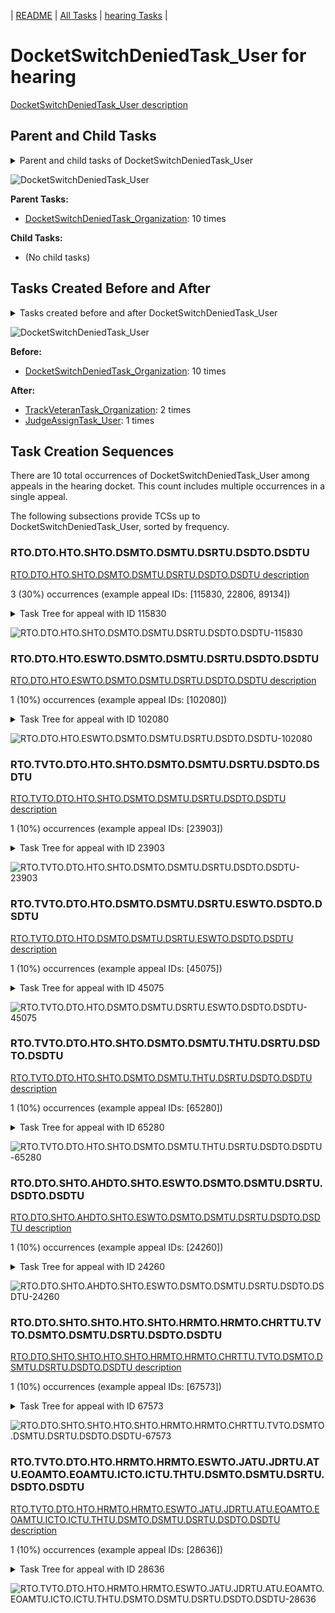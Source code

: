 <!-- DO NOT EDIT THIS FILE.  This file is autogenerated. -->
| [README](../README.md) | [All Tasks](../alltasks.md) | [hearing Tasks](tasklist.md) |

# DocketSwitchDeniedTask_User for hearing

[DocketSwitchDeniedTask_User description](../descr/DocketSwitchDeniedTask_User.md)

## Parent and Child Tasks

<details><summary markdown='span'>Parent and child tasks of DocketSwitchDeniedTask_User
</summary>

```
digraph G {
rankdir=LR;
node [shape=box]
"DocketSwitchDeniedTask_Organization" -> "DocketSwitchDeniedTask_User" [label=10]
}
```
</details>

![DocketSwitchDeniedTask_User](dot/DocketSwitchDeniedTask_User-parentchild.dot.png)

**Parent Tasks:**

   * [DocketSwitchDeniedTask_Organization](DocketSwitchDeniedTask_Organization.md): 10 times

**Child Tasks:**

   * (No child tasks)

## Tasks Created Before and After

<details><summary markdown='span'>Tasks created before and after DocketSwitchDeniedTask_User</summary>

```
digraph G {
rankdir=LR;

"DocketSwitchDeniedTask_User" -> "TrackVeteranTask_Organization" [label=2]
"DocketSwitchDeniedTask_User" -> "JudgeAssignTask_User" [label=1]
"DocketSwitchDeniedTask_Organization" -> "DocketSwitchDeniedTask_User" [label=10]
}
```
</details>

![DocketSwitchDeniedTask_User](dot/DocketSwitchDeniedTask_User.dot.png)

**Before:**

   * [DocketSwitchDeniedTask_Organization](DocketSwitchDeniedTask_Organization.md): 10 times

**After:**

   * [TrackVeteranTask_Organization](TrackVeteranTask_Organization.md): 2 times
   * [JudgeAssignTask_User](JudgeAssignTask_User.md): 1 times

## Task Creation Sequences

There are 10 total occurrences of DocketSwitchDeniedTask_User among appeals in the hearing docket.  This count includes multiple occurrences in a single appeal.

The following subsections provide TCSs up to DocketSwitchDeniedTask_User, sorted by frequency.

### RTO.DTO.HTO.SHTO.DSMTO.DSMTU.DSRTU.DSDTO.DSDTU

[RTO.DTO.HTO.SHTO.DSMTO.DSMTU.DSRTU.DSDTO.DSDTU description](../descr/RTO.DTO.HTO.SHTO.DSMTO.DSMTU.DSRTU.DSDTO.DSDTU.md)

3 (30%) occurrences (example appeal IDs: [115830, 22806, 89134])

<details><summary markdown='span'>Task Tree for appeal with ID 115830</summary>

```
@startuml
skinparam {
  ObjectBorderColor #555
  ObjectBorderThickness 0
  ObjectFontStyle bold
  ObjectFontSize 14
  ObjectAttributeFontColor #333
  ObjectAttributeFontSize 12
}
  object 0.RootTask #8dd3c7 {
Organization
}
  object 1.TrackVeteranTask #bebada {
Organization
}
  object 2.DistributionTask #ffffb3 {
Organization
}
  object 3.HearingTask #fb8072 {
Organization
}
  object 4.ScheduleHearingTask #80b1d3 {
Organization
}
  object 5.DocketSwitchMailTask #e377c2 {
Organization
}
  object 6.DocketSwitchMailTask #e377c2 {
User
}
  object 7.DocketSwitchRulingTask #e377c2 {
User
}
  object 8.DocketSwitchDeniedTask #e377c2 {
Organization
}
  object 9.DocketSwitchDeniedTask #e377c2 {
User  <back:white>    </back>
}
0.RootTask -- 1.TrackVeteranTask
0.RootTask -- 2.DistributionTask
2.DistributionTask -- 3.HearingTask
3.HearingTask -- 4.ScheduleHearingTask
0.RootTask -- 5.DocketSwitchMailTask
5.DocketSwitchMailTask -- 6.DocketSwitchMailTask
0.RootTask -- 7.DocketSwitchRulingTask
7.DocketSwitchRulingTask -- 8.DocketSwitchDeniedTask
8.DocketSwitchDeniedTask -- 9.DocketSwitchDeniedTask
@enduml
```
</details>

![RTO.DTO.HTO.SHTO.DSMTO.DSMTU.DSRTU.DSDTO.DSDTU-115830](uml/RTO.DTO.HTO.SHTO.DSMTO.DSMTU.DSRTU.DSDTO.DSDTU-115830.png)

### RTO.DTO.HTO.ESWTO.DSMTO.DSMTU.DSRTU.DSDTO.DSDTU

[RTO.DTO.HTO.ESWTO.DSMTO.DSMTU.DSRTU.DSDTO.DSDTU description](../descr/RTO.DTO.HTO.ESWTO.DSMTO.DSMTU.DSRTU.DSDTO.DSDTU.md)

1 (10%) occurrences (example appeal IDs: [102080])

<details><summary markdown='span'>Task Tree for appeal with ID 102080</summary>

```
@startuml
skinparam {
  ObjectBorderColor #555
  ObjectBorderThickness 0
  ObjectFontStyle bold
  ObjectFontSize 14
  ObjectAttributeFontColor #333
  ObjectAttributeFontSize 12
}
  object 0.RootTask #8dd3c7 {
Organization
}
  object 1.DistributionTask #ffffb3 {
Organization
}
  object 2.HearingTask #fb8072 {
Organization
}
  object 3.ScheduleHearingTask #80b1d3 {
Organization
}
  object 4.HearingRelatedMailTask #8dd3c7 {
Organization
}
  object 5.HearingRelatedMailTask #8dd3c7 {
Organization
}
  object 6.TimedHoldTask #fccde5 {
Organization
}
  object 7.HearingRelatedMailTask #8dd3c7 {
User
}
  object 8.EvidenceSubmissionWindowTask #fccde5 {
Organization
}
  object 9.DocketSwitchMailTask #e377c2 {
Organization
}
  object 10.DocketSwitchMailTask #e377c2 {
User
}
  object 11.DocketSwitchRulingTask #e377c2 {
User
}
  object 12.DocketSwitchDeniedTask #e377c2 {
Organization
}
  object 13.DocketSwitchDeniedTask #e377c2 {
User  <back:white>    </back>
}
0.RootTask -- 1.DistributionTask
1.DistributionTask -- 2.HearingTask
2.HearingTask -- 3.ScheduleHearingTask
1.DistributionTask -- 4.HearingRelatedMailTask
4.HearingRelatedMailTask -- 5.HearingRelatedMailTask
3.ScheduleHearingTask -- 6.TimedHoldTask
5.HearingRelatedMailTask -- 7.HearingRelatedMailTask
2.HearingTask -- 8.EvidenceSubmissionWindowTask
0.RootTask -- 9.DocketSwitchMailTask
9.DocketSwitchMailTask -- 10.DocketSwitchMailTask
0.RootTask -- 11.DocketSwitchRulingTask
11.DocketSwitchRulingTask -- 12.DocketSwitchDeniedTask
12.DocketSwitchDeniedTask -- 13.DocketSwitchDeniedTask
@enduml
```
</details>

![RTO.DTO.HTO.ESWTO.DSMTO.DSMTU.DSRTU.DSDTO.DSDTU-102080](uml/RTO.DTO.HTO.ESWTO.DSMTO.DSMTU.DSRTU.DSDTO.DSDTU-102080.png)

### RTO.TVTO.DTO.HTO.SHTO.DSMTO.DSMTU.DSRTU.DSDTO.DSDTU

[RTO.TVTO.DTO.HTO.SHTO.DSMTO.DSMTU.DSRTU.DSDTO.DSDTU description](../descr/RTO.TVTO.DTO.HTO.SHTO.DSMTO.DSMTU.DSRTU.DSDTO.DSDTU.md)

1 (10%) occurrences (example appeal IDs: [23903])

<details><summary markdown='span'>Task Tree for appeal with ID 23903</summary>

```
@startuml
skinparam {
  ObjectBorderColor #555
  ObjectBorderThickness 0
  ObjectFontStyle bold
  ObjectFontSize 14
  ObjectAttributeFontColor #333
  ObjectAttributeFontSize 12
}
  object 0.RootTask #8dd3c7 {
Organization
}
  object 1.TrackVeteranTask #bebada {
Organization
}
  object 2.DistributionTask #ffffb3 {
Organization
}
  object 3.HearingTask #fb8072 {
Organization
}
  object 4.ScheduleHearingTask #80b1d3 {
Organization
}
  object 5.DocketSwitchMailTask #e377c2 {
Organization
}
  object 6.DocketSwitchMailTask #e377c2 {
User
}
  object 7.TimedHoldTask #fccde5 {
User
}
  object 8.DocketSwitchMailTask #e377c2 {
User
}
  object 9.DocketSwitchRulingTask #e377c2 {
User
}
  object 10.DocketSwitchDeniedTask #e377c2 {
Organization
}
  object 11.DocketSwitchDeniedTask #e377c2 {
User  <back:white>    </back>
}
0.RootTask -- 1.TrackVeteranTask
0.RootTask -- 2.DistributionTask
2.DistributionTask -- 3.HearingTask
3.HearingTask -- 4.ScheduleHearingTask
0.RootTask -- 5.DocketSwitchMailTask
5.DocketSwitchMailTask -- 6.DocketSwitchMailTask
8.DocketSwitchMailTask -- 7.TimedHoldTask
5.DocketSwitchMailTask -- 8.DocketSwitchMailTask
0.RootTask -- 9.DocketSwitchRulingTask
9.DocketSwitchRulingTask -- 10.DocketSwitchDeniedTask
10.DocketSwitchDeniedTask -- 11.DocketSwitchDeniedTask
@enduml
```
</details>

![RTO.TVTO.DTO.HTO.SHTO.DSMTO.DSMTU.DSRTU.DSDTO.DSDTU-23903](uml/RTO.TVTO.DTO.HTO.SHTO.DSMTO.DSMTU.DSRTU.DSDTO.DSDTU-23903.png)

### RTO.TVTO.DTO.HTO.DSMTO.DSMTU.DSRTU.ESWTO.DSDTO.DSDTU

[RTO.TVTO.DTO.HTO.DSMTO.DSMTU.DSRTU.ESWTO.DSDTO.DSDTU description](../descr/RTO.TVTO.DTO.HTO.DSMTO.DSMTU.DSRTU.ESWTO.DSDTO.DSDTU.md)

1 (10%) occurrences (example appeal IDs: [45075])

<details><summary markdown='span'>Task Tree for appeal with ID 45075</summary>

```
@startuml
skinparam {
  ObjectBorderColor #555
  ObjectBorderThickness 0
  ObjectFontStyle bold
  ObjectFontSize 14
  ObjectAttributeFontColor #333
  ObjectAttributeFontSize 12
}
  object 0.RootTask #8dd3c7 {
Organization
}
  object 1.TrackVeteranTask #bebada {
Organization
}
  object 2.DistributionTask #ffffb3 {
Organization
}
  object 3.HearingTask #fb8072 {
Organization
}
  object 4.ScheduleHearingTask #80b1d3 {
Organization
}
  object 5.DocketSwitchMailTask #e377c2 {
Organization
}
  object 6.DocketSwitchMailTask #e377c2 {
User
}
  object 7.DocketSwitchRulingTask #e377c2 {
User
}
  object 8.EvidenceSubmissionWindowTask #fccde5 {
Organization
}
  object 9.DocketSwitchDeniedTask #e377c2 {
Organization
}
  object 10.DocketSwitchDeniedTask #e377c2 {
User  <back:white>    </back>
}
0.RootTask -- 1.TrackVeteranTask
0.RootTask -- 2.DistributionTask
2.DistributionTask -- 3.HearingTask
3.HearingTask -- 4.ScheduleHearingTask
0.RootTask -- 5.DocketSwitchMailTask
5.DocketSwitchMailTask -- 6.DocketSwitchMailTask
0.RootTask -- 7.DocketSwitchRulingTask
3.HearingTask -- 8.EvidenceSubmissionWindowTask
7.DocketSwitchRulingTask -- 9.DocketSwitchDeniedTask
9.DocketSwitchDeniedTask -- 10.DocketSwitchDeniedTask
@enduml
```
</details>

![RTO.TVTO.DTO.HTO.DSMTO.DSMTU.DSRTU.ESWTO.DSDTO.DSDTU-45075](uml/RTO.TVTO.DTO.HTO.DSMTO.DSMTU.DSRTU.ESWTO.DSDTO.DSDTU-45075.png)

### RTO.TVTO.DTO.HTO.SHTO.DSMTO.DSMTU.THTU.DSRTU.DSDTO.DSDTU

[RTO.TVTO.DTO.HTO.SHTO.DSMTO.DSMTU.THTU.DSRTU.DSDTO.DSDTU description](../descr/RTO.TVTO.DTO.HTO.SHTO.DSMTO.DSMTU.THTU.DSRTU.DSDTO.DSDTU.md)

1 (10%) occurrences (example appeal IDs: [65280])

<details><summary markdown='span'>Task Tree for appeal with ID 65280</summary>

```
@startuml
skinparam {
  ObjectBorderColor #555
  ObjectBorderThickness 0
  ObjectFontStyle bold
  ObjectFontSize 14
  ObjectAttributeFontColor #333
  ObjectAttributeFontSize 12
}
  object 0.RootTask #8dd3c7 {
Organization
}
  object 1.TrackVeteranTask #bebada {
Organization
}
  object 2.DistributionTask #ffffb3 {
Organization
}
  object 3.HearingTask #fb8072 {
Organization
}
  object 4.ScheduleHearingTask #80b1d3 {
Organization
}
  object 5.DocketSwitchMailTask #e377c2 {
Organization
}
  object 6.DocketSwitchMailTask #e377c2 {
User
}
  object 7.TimedHoldTask #fccde5 {
User
}
  object 8.DocketSwitchRulingTask #e377c2 {
User
}
  object 9.DocketSwitchDeniedTask #e377c2 {
Organization
}
  object 10.DocketSwitchDeniedTask #e377c2 {
User  <back:white>    </back>
}
0.RootTask -- 1.TrackVeteranTask
0.RootTask -- 2.DistributionTask
2.DistributionTask -- 3.HearingTask
3.HearingTask -- 4.ScheduleHearingTask
0.RootTask -- 5.DocketSwitchMailTask
5.DocketSwitchMailTask -- 6.DocketSwitchMailTask
6.DocketSwitchMailTask -- 7.TimedHoldTask
0.RootTask -- 8.DocketSwitchRulingTask
8.DocketSwitchRulingTask -- 9.DocketSwitchDeniedTask
9.DocketSwitchDeniedTask -- 10.DocketSwitchDeniedTask
@enduml
```
</details>

![RTO.TVTO.DTO.HTO.SHTO.DSMTO.DSMTU.THTU.DSRTU.DSDTO.DSDTU-65280](uml/RTO.TVTO.DTO.HTO.SHTO.DSMTO.DSMTU.THTU.DSRTU.DSDTO.DSDTU-65280.png)

### RTO.DTO.SHTO.AHDTO.SHTO.ESWTO.DSMTO.DSMTU.DSRTU.DSDTO.DSDTU

[RTO.DTO.SHTO.AHDTO.SHTO.ESWTO.DSMTO.DSMTU.DSRTU.DSDTO.DSDTU description](../descr/RTO.DTO.SHTO.AHDTO.SHTO.ESWTO.DSMTO.DSMTU.DSRTU.DSDTO.DSDTU.md)

1 (10%) occurrences (example appeal IDs: [24260])

<details><summary markdown='span'>Task Tree for appeal with ID 24260</summary>

```
@startuml
skinparam {
  ObjectBorderColor #555
  ObjectBorderThickness 0
  ObjectFontStyle bold
  ObjectFontSize 14
  ObjectAttributeFontColor #333
  ObjectAttributeFontSize 12
}
  object 0.RootTask #8dd3c7 {
Organization
}
  object 1.DistributionTask #ffffb3 {
Organization
}
  object 2.HearingTask #fb8072 {
Organization
}
  object 3.ScheduleHearingTask #80b1d3 {
Organization
}
  object 4.HearingAdminActionVerifyAddressTask #ffed6f {
Organization
}
  object 5.AssignHearingDispositionTask #8dd3c7 {
Organization
}
  object 6.ChangeHearingDispositionTask #d9d9d9 {
Organization
}
  object 7.HearingTask #fb8072 {
Organization
}
  object 8.ScheduleHearingTask #80b1d3 {
Organization
}
  object 9.AssignHearingDispositionTask #8dd3c7 {
Organization
}
  object 10.EvidenceSubmissionWindowTask #fccde5 {
Organization
}
  object 11.DocketSwitchMailTask #e377c2 {
Organization
}
  object 12.DocketSwitchMailTask #e377c2 {
User
}
  object 13.DocketSwitchRulingTask #e377c2 {
User
}
  object 14.DocketSwitchDeniedTask #e377c2 {
Organization
}
  object 15.DocketSwitchDeniedTask #e377c2 {
User  <back:white>    </back>
}
  object 16.JudgeAssignTask #ccebc5 {
User
}
  object 17.JudgeDecisionReviewTask #d9d9d9 {
User
}
  object 18.AttorneyTask #bc80bd {
User
}
0.RootTask -- 1.DistributionTask
1.DistributionTask -- 2.HearingTask
2.HearingTask -- 3.ScheduleHearingTask
3.ScheduleHearingTask -- 4.HearingAdminActionVerifyAddressTask
2.HearingTask -- 5.AssignHearingDispositionTask
2.HearingTask -- 6.ChangeHearingDispositionTask
1.DistributionTask -- 7.HearingTask
7.HearingTask -- 8.ScheduleHearingTask
7.HearingTask -- 9.AssignHearingDispositionTask
1.DistributionTask -- 10.EvidenceSubmissionWindowTask
0.RootTask -- 11.DocketSwitchMailTask
11.DocketSwitchMailTask -- 12.DocketSwitchMailTask
0.RootTask -- 13.DocketSwitchRulingTask
13.DocketSwitchRulingTask -- 14.DocketSwitchDeniedTask
14.DocketSwitchDeniedTask -- 15.DocketSwitchDeniedTask
0.RootTask -- 16.JudgeAssignTask
0.RootTask -- 17.JudgeDecisionReviewTask
17.JudgeDecisionReviewTask -- 18.AttorneyTask
@enduml
```
</details>

![RTO.DTO.SHTO.AHDTO.SHTO.ESWTO.DSMTO.DSMTU.DSRTU.DSDTO.DSDTU-24260](uml/RTO.DTO.SHTO.AHDTO.SHTO.ESWTO.DSMTO.DSMTU.DSRTU.DSDTO.DSDTU-24260.png)

### RTO.DTO.SHTO.SHTO.HTO.SHTO.HRMTO.HRMTO.CHRTTU.TVTO.DSMTO.DSMTU.DSRTU.DSDTO.DSDTU

[RTO.DTO.SHTO.SHTO.HTO.SHTO.HRMTO.HRMTO.CHRTTU.TVTO.DSMTO.DSMTU.DSRTU.DSDTO.DSDTU description](../descr/RTO.DTO.SHTO.SHTO.HTO.SHTO.HRMTO.HRMTO.CHRTTU.TVTO.DSMTO.DSMTU.DSRTU.DSDTO.DSDTU.md)

1 (10%) occurrences (example appeal IDs: [67573])

<details><summary markdown='span'>Task Tree for appeal with ID 67573</summary>

```
@startuml
skinparam {
  ObjectBorderColor #555
  ObjectBorderThickness 0
  ObjectFontStyle bold
  ObjectFontSize 14
  ObjectAttributeFontColor #333
  ObjectAttributeFontSize 12
}
  object 0.RootTask #8dd3c7 {
Organization
}
  object 1.TrackVeteranTask #bebada {
Organization
}
  object 2.DistributionTask #ffffb3 {
Organization
}
  object 3.HearingTask #fb8072 {
Organization
}
  object 4.ScheduleHearingTask #80b1d3 {
Organization
}
  object 5.AssignHearingDispositionTask #8dd3c7 {
Organization
}
  object 6.HearingTask #fb8072 {
Organization
}
  object 7.ScheduleHearingTask #80b1d3 {
Organization
}
  object 8.AssignHearingDispositionTask #8dd3c7 {
Organization
}
  object 9.HearingTask #fb8072 {
Organization
}
  object 10.ScheduleHearingTask #80b1d3 {
Organization
}
  object 11.HearingRelatedMailTask #8dd3c7 {
Organization
}
  object 12.HearingRelatedMailTask #8dd3c7 {
Organization
}
  object 13.ChangeHearingRequestTypeTask #2ca02c {
User
}
  object 14.TrackVeteranTask #bebada {
Organization
}
  object 15.DocketSwitchMailTask #e377c2 {
Organization
}
  object 16.DocketSwitchMailTask #e377c2 {
User
}
  object 17.DocketSwitchRulingTask #e377c2 {
User
}
  object 18.DocketSwitchDeniedTask #e377c2 {
Organization
}
  object 19.DocketSwitchDeniedTask #e377c2 {
User  <back:white>    </back>
}
0.RootTask -- 1.TrackVeteranTask
0.RootTask -- 2.DistributionTask
2.DistributionTask -- 3.HearingTask
3.HearingTask -- 4.ScheduleHearingTask
3.HearingTask -- 5.AssignHearingDispositionTask
2.DistributionTask -- 6.HearingTask
6.HearingTask -- 7.ScheduleHearingTask
6.HearingTask -- 8.AssignHearingDispositionTask
2.DistributionTask -- 9.HearingTask
9.HearingTask -- 10.ScheduleHearingTask
2.DistributionTask -- 11.HearingRelatedMailTask
11.HearingRelatedMailTask -- 12.HearingRelatedMailTask
10.ScheduleHearingTask -- 13.ChangeHearingRequestTypeTask
0.RootTask -- 14.TrackVeteranTask
0.RootTask -- 15.DocketSwitchMailTask
15.DocketSwitchMailTask -- 16.DocketSwitchMailTask
0.RootTask -- 17.DocketSwitchRulingTask
17.DocketSwitchRulingTask -- 18.DocketSwitchDeniedTask
18.DocketSwitchDeniedTask -- 19.DocketSwitchDeniedTask
@enduml
```
</details>

![RTO.DTO.SHTO.SHTO.HTO.SHTO.HRMTO.HRMTO.CHRTTU.TVTO.DSMTO.DSMTU.DSRTU.DSDTO.DSDTU-67573](uml/RTO.DTO.SHTO.SHTO.HTO.SHTO.HRMTO.HRMTO.CHRTTU.TVTO.DSMTO.DSMTU.DSRTU.DSDTO.DSDTU-67573.png)

### RTO.TVTO.DTO.HTO.HRMTO.HRMTO.ESWTO.JATU.JDRTU.ATU.EOAMTO.EOAMTU.ICTO.ICTU.THTU.DSMTO.DSMTU.DSRTU.DSDTO.DSDTU

[RTO.TVTO.DTO.HTO.HRMTO.HRMTO.ESWTO.JATU.JDRTU.ATU.EOAMTO.EOAMTU.ICTO.ICTU.THTU.DSMTO.DSMTU.DSRTU.DSDTO.DSDTU description](../descr/RTO.TVTO.DTO.HTO.HRMTO.HRMTO.ESWTO.JATU.JDRTU.ATU.EOAMTO.EOAMTU.ICTO.ICTU.THTU.DSMTO.DSMTU.DSRTU.DSDTO.DSDTU.md)

1 (10%) occurrences (example appeal IDs: [28636])

<details><summary markdown='span'>Task Tree for appeal with ID 28636</summary>

```
@startuml
skinparam {
  ObjectBorderColor #555
  ObjectBorderThickness 0
  ObjectFontStyle bold
  ObjectFontSize 14
  ObjectAttributeFontColor #333
  ObjectAttributeFontSize 12
}
  object 0.RootTask #8dd3c7 {
Organization
}
  object 1.TrackVeteranTask #bebada {
Organization
}
  object 2.DistributionTask #ffffb3 {
Organization
}
  object 3.HearingTask #fb8072 {
Organization
}
  object 4.ScheduleHearingTask #80b1d3 {
Organization
}
  object 5.HearingRelatedMailTask #8dd3c7 {
Organization
}
  object 6.HearingRelatedMailTask #8dd3c7 {
Organization
}
  object 7.EvidenceSubmissionWindowTask #fccde5 {
Organization
}
  object 8.JudgeAssignTask #ccebc5 {
User
}
  object 9.JudgeDecisionReviewTask #d9d9d9 {
User
}
  object 10.AttorneyTask #bc80bd {
User
}
  object 11.EvidenceOrArgumentMailTask #ffffb3 {
Organization
}
  object 12.EvidenceOrArgumentMailTask #ffffb3 {
User
}
  object 13.IhpColocatedTask #bc80bd {
Organization
}
  object 14.IhpColocatedTask #bc80bd {
User
}
  object 15.TimedHoldTask #fccde5 {
User
}
  object 16.DocketSwitchMailTask #e377c2 {
Organization
}
  object 17.DocketSwitchMailTask #e377c2 {
User
}
  object 18.DocketSwitchRulingTask #e377c2 {
User
}
  object 19.DocketSwitchDeniedTask #e377c2 {
Organization
}
  object 20.DocketSwitchDeniedTask #e377c2 {
User  <back:white>    </back>
}
0.RootTask -- 1.TrackVeteranTask
0.RootTask -- 2.DistributionTask
2.DistributionTask -- 3.HearingTask
3.HearingTask -- 4.ScheduleHearingTask
2.DistributionTask -- 5.HearingRelatedMailTask
5.HearingRelatedMailTask -- 6.HearingRelatedMailTask
3.HearingTask -- 7.EvidenceSubmissionWindowTask
0.RootTask -- 8.JudgeAssignTask
0.RootTask -- 9.JudgeDecisionReviewTask
9.JudgeDecisionReviewTask -- 10.AttorneyTask
0.RootTask -- 11.EvidenceOrArgumentMailTask
11.EvidenceOrArgumentMailTask -- 12.EvidenceOrArgumentMailTask
10.AttorneyTask -- 13.IhpColocatedTask
13.IhpColocatedTask -- 14.IhpColocatedTask
14.IhpColocatedTask -- 15.TimedHoldTask
0.RootTask -- 16.DocketSwitchMailTask
16.DocketSwitchMailTask -- 17.DocketSwitchMailTask
0.RootTask -- 18.DocketSwitchRulingTask
18.DocketSwitchRulingTask -- 19.DocketSwitchDeniedTask
19.DocketSwitchDeniedTask -- 20.DocketSwitchDeniedTask
@enduml
```
</details>

![RTO.TVTO.DTO.HTO.HRMTO.HRMTO.ESWTO.JATU.JDRTU.ATU.EOAMTO.EOAMTU.ICTO.ICTU.THTU.DSMTO.DSMTU.DSRTU.DSDTO.DSDTU-28636](uml/RTO.TVTO.DTO.HTO.HRMTO.HRMTO.ESWTO.JATU.JDRTU.ATU.EOAMTO.EOAMTU.ICTO.ICTU.THTU.DSMTO.DSMTU.DSRTU.DSDTO.DSDTU-28636.png)

